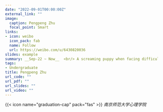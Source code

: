 ```yaml
---
date: "2022-09-01T00:00:00Z"
external_link: ""
image:
  caption: Pengpeng Zhu
  focal_point: Smart
links:
- icon: weibo
  icon_pack: fab
  name: Follow
  url: https://weibo.com/u/6430820036
slides: example
summary: __Sep-22 ~ Now__  <br/> A screaming puppy when facing difficulties. personality
tags:
- Undergraduate
title: Pengpeng Zhu
url_code: ""
url_pdf: ""
url_slides: ""
url_video: ""
---
```

{{< icon name="graduation-cap" pack="fas" >}} _南京师范大学心理学院_  



